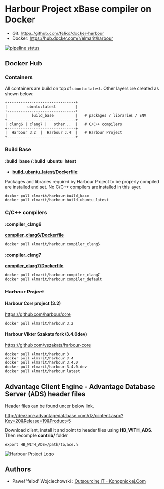 # Harbour Project xBase compiler on Docker

* Git: https://github.com/felixd/docker-harbour
* Docker: https://hub.docker.com/r/elmarit/harbour

[![pipeline status](https://gitlab.com/felixd/docker-harbour/badges/master/pipeline.svg)](https://gitlab.com/felixd/docker-harbour/commits/master)

## Docker Hub

### Containers

All containers are build on top of `ubuntu:latest`. Other layers are created as shown below:

```
+-------------------------------+
|         ubuntu:latest         |
+-------------------------------+
|           build_base          |   # packages / libraries / ENV
+-------------------------------+
| clang6 | clang7 |   other...  |   # C/C++ compilers
+-------------------------------+
|  Harbour 3.2  |  Harbour 3.4  |   # Harbour Project
+-------------------------------+
```

### Build Base

#### :build_base / :build_ubuntu_latest

* **[build_ubuntu_latest/Dockerfile](build_ubuntu_latest/Dockerfile)**: 

Packages and libraries required by Harbour Project to be properly compiled are installed and set. No C/C++ compilers are installed in this layer.

```
docker pull elmarit/harbour:build_base
docker pull elmarit/harbour:build_ubuntu_latest
```

### C/C++ compilers

#### :compiler_clang6

**[compiler_clang6/Dockerfile](compiler_clang6/Dockerfile)**

```
docker pull elmarit/harbour:compiler_clang6
```

#### :compiler_clang7

**[compiler_clang7/Dockerfile](compiler_clang7/Dockerfile)**

```
docker pull elmarit/harbour:compiler_clang7
docker pull elmarit/harbour:compiler_default
```

### Harbour Project

#### Harbour Core project (3.2)

https://github.com/harbour/core

```
docker pull elmarit/harbour:3.2
```

#### Harbour Viktor Szakats fork (3.4.0dev)

https://github.com/vszakats/harbour-core

```
docker pull elmarit/harbour:3
docker pull elmarit/harbour:3.4
docker pull elmarit/harbour:3.4.0
docker pull elmarit/harbour:3.4.0.dev
docker pull elmarit/harbour:latest
```

## Advantage Client Engine - Advantage Database Server (ADS) header files

Header files can be found under below link. 

http://devzone.advantagedatabase.com/dz/content.aspx?Key=20&Release=19&Product=5

Download client, install it and point to header files using **HB_WITH_ADS**. Then recompile **contrib/** folder

```
export HB_WITH_ADS=/path/to/ace.h
```

![Harbour Project Logo](https://harbour.github.io/images/harbour.svg "Harbour Project Logo")

## Authors

* Paweł 'felixd' Wojciechowski : [Outsourcing IT - Konopnickiej.Com](https://konopnickiej.com)
